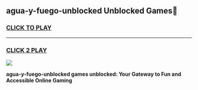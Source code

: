 
## agua-y-fuego-unblocked Unblocked Games👋
<h3>
<a href="https://news.freeplayer.one?title=agua-y-fuego-unblocked&ref=16F">CLICK TO PLAY</a></h3>
<hr>

<h3>
<a href="https://news.freeplayer.one?title=agua-y-fuego-unblocked&ref=16F">CLICK 2 PLAY</a>
  
</h3>

<a href="https://news.freeplayer.one?title=agua-y-fuego-unblocked&ref=16F/"><img src="https://clearcache.store/games.png"></a>


**agua-y-fuego-unblocked games unblocked: Your Gateway to Fun and Accessible Online Gaming**

